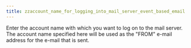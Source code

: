 ```yaml
---
title: zzaccount_name_for_logging_into_mail_server_event_based_email
---
```



Enter the account name with  which you want to log on to the mail server. The account name specified  here will be used as the "FROM" e-mail  address for the e-mail  that is sent.
